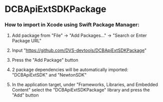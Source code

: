 # DCBApiExtSDKPackage

### How to import in Xcode using Swift Package Manager:

1. Add package from "File" -> "Add Packages..." -> "Search or Enter Package URL"

2. Input "https://github.com/DVS-devtools/DCBApiExtSDKPackage"

3. Press the "Add Package" button

4. 2 package dependencies will be automatically imported: "DCBApiExtSDK" and "NewtonSDK"

5. In the application target, under "Frameworks, Libraries, and Embedded Content" select the "DCBApiExtSDKPackage" library and press the "Add" button
